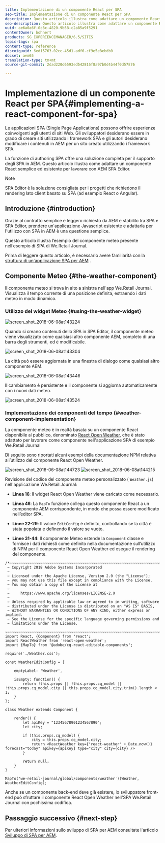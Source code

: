 ```yaml
---
title: Implementazione di un componente React per SPA
seo-title: Implementazione di un componente React per SPA
description: Questo articolo illustra come adattare un componente React semplice ed esistente per lavorare con AEM SPA Editor.
seo-description: Questo articolo illustra come adattare un componente React semplice ed esistente per lavorare con AEM SPA Editor.
uuid: ae6a0a6f-0c3c-4820-9b58-c2a85a9f5291
contentOwner: bohnert
products: SG_EXPERIENCEMANAGER/6.5/SITES
topic-tags: spa
content-type: reference
discoiquuid: 6ed15763-02cc-45d1-adf6-cf9e5e8ebdb0
docset: aem65
translation-type: tm+mt
source-git-commit: 2dad220d6593ed542816f8a97b0d4b44f0d57876

---
```



# Implementazione di un componente React per SPA{#implementing-a-react-component-for-spa}

Le applicazioni SPA (Single Page Applications) possono offrire esperienze coinvolgenti agli utenti di siti Web. Gli sviluppatori desiderano essere in grado di creare siti utilizzando i framework SPA e gli autori desiderano modificare i contenuti in AEM per un sito creato utilizzando i framework SPA.

La funzione di authoring SPA offre una soluzione completa per il supporto degli SPA in AEM. Questo articolo illustra come adattare un componente React semplice ed esistente per lavorare con AEM SPA Editor.

>[!NOTE]
>
>SPA Editor è la soluzione consigliata per i progetti che richiedono il rendering lato client basato su SPA (ad esempio React o Angular).

## Introduzione {#introduction}

Grazie al contratto semplice e leggero richiesto da AEM e stabilito tra SPA e SPA Editor, prendere un&#39;applicazione Javascript esistente e adattarla per l&#39;utilizzo con SPA in AEM è una questione semplice.

Questo articolo illustra l’esempio del componente meteo presente nell’esempio di SPA di We.Retail Journal.

Prima di leggere questo articolo, è necessario avere familiarità con la [struttura di un&#39;applicazione SPA per AEM](/help/sites-developing/spa-getting-started-react.md) .

## Componente Meteo {#the-weather-component}

Il componente meteo si trova in alto a sinistra nell&#39;app We.Retail Journal. Visualizza il tempo corrente di una posizione definita, estraendo i dati meteo in modo dinamico.

### Utilizzo del widget Meteo {#using-the-weather-widget}

![screen_shot_2018-06-08at143224](assets/screen_shot_2018-06-08at143224.png)

Quando si creano contenuti dello SPA in SPA Editor, il componente meteo viene visualizzato come qualsiasi altro componente AEM, completo di una barra degli strumenti, ed è modificabile.

![screen_shot_2018-06-08at143304](assets/screen_shot_2018-06-08at143304.png)

La città può essere aggiornata in una finestra di dialogo come qualsiasi altro componente AEM.

![screen_shot_2018-06-08at143446](assets/screen_shot_2018-06-08at143446.png)

Il cambiamento è persistente e il componente si aggiorna automaticamente con i nuovi dati meteo.

![screen_shot_2018-06-08at143524](assets/screen_shot_2018-06-08at143524.png)

### Implementazione dei componenti del tempo {#weather-component-implementation}

La componente meteo è in realtà basata su un componente React disponibile al pubblico, denominato [React Open Weather](https://www.npmjs.com/package/react-open-weather), che è stato adattato per lavorare come componente nell&#39;applicazione SPA di esempio We.Retail Journal

Di seguito sono riportati alcuni esempi della documentazione NPM relativa all’utilizzo del componente React Open Weather.

![screen_shot_2018-06-08at144723](assets/screen_shot_2018-06-08at144723.png) ![screen_shot_2018-06-08at144215](assets/screen_shot_2018-06-08at144215.png)

Revisione del codice del componente meteo personalizzato ( `Weather.js`) nell&#39;applicazione We.Retail Journal:

* **Linea 16**: Il widget React Open Weather viene caricato come necessario.
* **Linea 46**: La `MapTo` funzione collega questo componente React a un componente AEM corrispondente, in modo che possa essere modificato nell’editor SPA.

* **Linee 22-29**: Il valore `EditConfig` è definito, controllando se la città è stata popolata e definendo il valore se vuoto.

* **Linee 31-44**: Il componente Meteo estende la `Component` classe e fornisce i dati richiesti come definito nella documentazione sull’utilizzo di NPM per il componente React Open Weather ed esegue il rendering del componente.

```
/*~~~~~~~~~~~~~~~~~~~~~~~~~~~~~~~~~~~~~~~~~~~~~~~~~~~~~~~~~~~~~~~~~~~~~~~~~~~~~~
 ~ Copyright 2018 Adobe Systems Incorporated
 ~
 ~ Licensed under the Apache License, Version 2.0 (the "License");
 ~ you may not use this file except in compliance with the License.
 ~ You may obtain a copy of the License at
 ~
 ~     https://www.apache.org/licenses/LICENSE-2.0
 ~
 ~ Unless required by applicable law or agreed to in writing, software
 ~ distributed under the License is distributed on an "AS IS" BASIS,
 ~ WITHOUT WARRANTIES OR CONDITIONS OF ANY KIND, either express or implied.
 ~ See the License for the specific language governing permissions and
 ~ limitations under the License.
 ~~~~~~~~~~~~~~~~~~~~~~~~~~~~~~~~~~~~~~~~~~~~~~~~~~~~~~~~~~~~~~~~~~~~~~~~~~~~~*/
import React, {Component} from 'react';
import ReactWeather from 'react-open-weather';
import {MapTo} from '@adobe/cq-react-editable-components';

require('./Weather.css');

const WeatherEditConfig = {

    emptyLabel: 'Weather',

    isEmpty: function() {
        return !this.props || !this.props.cq_model || !this.props.cq_model.city || this.props.cq_model.city.trim().length < 1;
    }
};

class Weather extends Component {

    render() {
        let apiKey = "12345678901234567890";
        let city;

        if (this.props.cq_model) {
            city = this.props.cq_model.city;
            return <ReactWeather key={'react-weather' + Date.now()} forecast="today" apikey={apiKey} type="city" city={city} />
        }

        return null;
    }
}

MapTo('we-retail-journal/global/components/weather')(Weather, WeatherEditConfig);
```

Anche se un componente back-end deve già esistere, lo sviluppatore front-end può sfruttare il componente React Open Weather nell&#39;SPA We.Retail Journal con pochissima codifica.

## Passaggio successivo {#next-step}

Per ulteriori informazioni sullo sviluppo di SPA per AEM consultate l&#39;articolo [Sviluppo di SPA per AEM](/help/sites-developing/spa-architecture.md).
